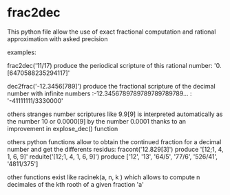 # frac2dec

This python file allow the use of exact fractional computation and rational approximation with asked precision

examples:

frac2dec('11/17) produce the periodical scripture of this rational number: '0.[6470588235294117]'

dec2frac('-12.3456[789]') produce the fractional scripture of the decimal number with infinite numbers :-12.3456789789789789789789... :
'-41111111/3330000'

others stranges number scriptures like 9.9[9] is interpreted automatically as the number 10 or 0.0000[9] by the number 0.0001 thanks to an improvement in explose_dec() function

others python functions  allow to obtain the continued fraction for a decimal number and get the differents residus:
fracont('12.829[3]') produce '[12;1, 4, 1, 6, 9]'
reduite('[12;1, 4, 1, 6, 9]') produce ['12', '13', '64/5', '77/6', '526/41', '4811/375']

other functions exist like racinek(a, n, k ) which allows to compute n decimales of the kth rooth of a given fraction 'a'

